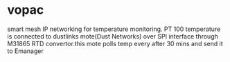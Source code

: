 # vopac
smart mesh IP networking for temperature monitoring.
PT 100 temperature is connected to dustlinks mote(Dust Networks) over SPI interface through M31865 RTD convertor.this mote polls temp every after 30 mins and send it to Emanager
